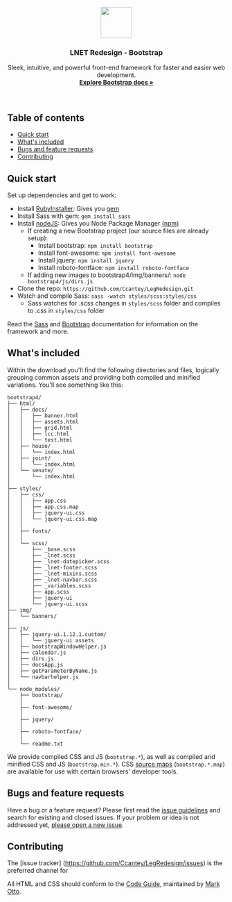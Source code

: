 <p align="center">
  <a href="https://getbootstrap.com/">
    <img src="https://getbootstrap.com/assets/brand/bootstrap-solid.svg" alt="" width=72 height=72>
  </a>

  <h3 align="center">LNET Redesign - Bootstrap</h3>

  <p align="center">
    Sleek, intuitive, and powerful front-end framework for faster and easier web development.
    <br>
    <a href="https://getbootstrap.com/docs/4.0/"><strong>Explore Bootstrap docs »</strong></a>
    <br>
  </p>
</p>

<br>

## Table of contents

- [Quick start](#quick-start)
- [What's included](#whats-included)
- [Bugs and feature requests](#bugs-and-feature-requests)
- [Contributing](#contributing)


## Quick start

Set up dependencies and get to work:

- Install [RubyInstaller](https://rubyinstaller.org/): Gives you [gem](http://guides.rubygems.org/rubygems-basics/)
- Install Sass with gem: `gem install sass`
- Install [nodeJS](https://nodejs.org/en/): Gives you Node Package Manager [(npm)](https://docs.npmjs.com/) 
    - If creating a new Bootstrap project (our source files are already setup): 
        - Install bootstrap: `npm install bootstrap`
        - Install font-awesome: `npm install font-awesome`
        - Install jquery: `npm install jquery`
        - Install roboto-fontface: `npm install roboto-fontface`
    - If adding new images to bootstrap4/img/banners/: `node bootstrap4/js/dirs.js`
- Clone the repo: `https://github.com/Ccantey/LegRedesign.git`
- Watch and compile Sass: `sass -watch styles/scss:styles/css`
    - Sass watches for .scss changes in `styles/scss` folder and compiles to .css in `styles/css` folder

Read the [Sass](https://sass-lang.com/install) and [Bootstrap](http://getbootstrap.com/docs/4.0/getting-started/download/) documentation for information on the framework and more.


## What's included

Within the download you'll find the following directories and files, logically grouping common assets and providing both compiled and minified variations. You'll see something like this:

```
bootstrap4/
├── html/
│   ├── docs/
│   │   ├── banner.html
│   │   ├── assets.html
│   │   ├── grid.html
│   │   ├── lcc.html
│   │   └── test.html
│   ├── house/
│   │   └── index.html
│   ├── joint/
│   │   └── index.html
│   └── senate/
│       └── index.html
│
├── styles/
│   ├── css/
│   │   ├── app.css
│   │   ├── app.css.map
│   │   ├── jquery-ui.css
│   │   └── jquery-ui.css.map
│   │
│   ├── fonts/
│   │
│   └── scss/
│       ├── _base.scss
│       ├── _lnet.scss
│       ├── _lnet-datepicker.scss
│       ├── _lnet-footer.scss
│       ├── _lnet-mixins.scss
│       ├── _lnet-navbar.scss
│       ├── _variables.scss
│       ├── app.scss
│       ├── jquery-ui
│       └── jquery-ui.scss
├── img/
│   └── banners/
│
├── js/
│   ├── jquery-ui.1.12.1.custom/
│   │   └── jquery-ui assets
│   ├── bootstrapWindowHelper.js
│   ├── calendar.js
│   ├── dirs.js
│   ├── docsApp.js
│   ├── getParameterByName.js
│   └── navbarhelper.js
│
└── node_modules/
    ├── bootstrap/
    │
    ├── font-awesome/
    │
    ├── jquery/
    │
    ├── roboto-fontface/
    │
    └── readme.txt

```

We provide compiled CSS and JS (`bootstrap.*`), as well as compiled and minified CSS and JS (`bootstrap.min.*`). CSS [source maps](https://developers.google.com/web/tools/chrome-devtools/debug/readability/source-maps) (`bootstrap.*.map`) are available for use with certain browsers' developer tools.


## Bugs and feature requests

Have a bug or a feature request? Please first read the [issue guidelines](https://github.com/twbs/bootstrap/blob/master/CONTRIBUTING.md#using-the-issue-tracker) and search for existing and closed issues. If your problem or idea is not addressed yet, [please open a new issue](https://github.com/twbs/bootstrap/issues/new).

## Contributing

The [issue tracker] (https://github.com/Ccantey/LegRedesign/issues) is the preferred channel for 

All HTML and CSS should conform to the [Code Guide](https://github.com/mdo/code-guide), maintained by [Mark Otto](https://github.com/mdo).



